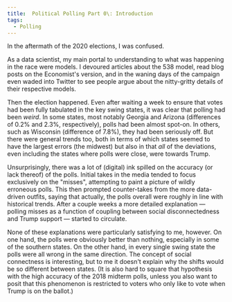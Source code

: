 ```yaml
---
title:  Political Polling Part 0\: Introduction
tags:
  - Polling
---
```


In the aftermath of the 2020 elections, I was confused.

<!--more-->

As a data scientist,
my main portal to understanding to what was happening in the race
were models. I devoured articles about the 538 model, read blog posts on 
the Economist's version, and in the waning days of the campaign
even waded into Twitter to see people argue about the nitty-gritty
details of their respective models.

Then the election happened. Even after waiting a week to ensure
that votes had been fully tabulated in the key swing states, 
it was clear that polling had been _weird_. In some states, most
notably Georgia and Arizona (differences of 0.2% and 2.3%, respectively), polls had been almost spot-on. In
others, such as Wisconsin (difference of 7.8%),
they had been seriously off. But there were general trends too, both
in terms of which states seemed to have the largest errors (the midwest)
but also in that _all_ of the deviations, even including the states
where polls were close, were towards Trump. 

Unsurprisingly, there was a lot of (digital) ink spilled on
the accuracy (or lack thereof) of the polls. Initial
takes in the media tended to focus exclusively on the "misses",
attempting to paint a picture of wildly erroneous polls. This
then prompted counter-takes from the more data-driven outfits,
saying that actually, the polls overall were roughly in line
with historical trends. After a couple weeks a more detailed
explanation — polling misses as a function of coupling between
social disconnectedness and Trump support — started to circulate.

None of these explanations were particularly satisfying to me,
however. On one hand, the polls were obviously better than nothing,
especially in some of the southern states. On the other hand, in 
every single swing state the polls were all wrong in the same
direction. The concept of social connectness is interesting, but
to me it doesn't explain why the shifts would be so different
between states. (It is also hard to square that hypothesis
with the high accuracy of the 2018 midterm
polls, unless you also want to posit that this phenomenon
is restricted to voters who only like to vote when Trump is
on the ballot.)
